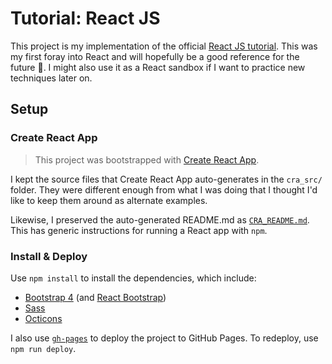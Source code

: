 # Tutorial: React JS

This project is my implementation of the official [React JS tutorial](https://reactjs.org/tutorial/tutorial.html). This was my first foray into React and will hopefully be a good reference for the future 💃. I might also use it as a React sandbox if I want to practice new techniques later on. 

## Setup

### Create React App

> This project was bootstrapped with [Create React App](https://github.com/facebook/create-react-app).

I kept the source files that Create React App auto-generates in the `cra_src/` folder. They were different enough from what I was doing that I thought I'd like to keep them around as alternate examples.

Likewise, I preserved the auto-generated README.md as [`CRA_README.md`](CRA_README.md). This has generic instructions for running a React app with `npm`.

### Install & Deploy

Use `npm install` to install the dependencies, which include:

* [Bootstrap 4](https://getbootstrap.com/docs/4.0/getting-started/introduction/) (and [React Bootstrap](https://react-bootstrap.github.io/))
* [Sass](https://sass-lang.com/)
* [Octicons](https://primer.style/octicons/)

I also use [`gh-pages`](https://www.npmjs.com/package/gh-pages) to deploy the project to GitHub Pages. To redeploy, use `npm run deploy`.
